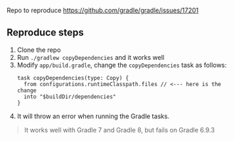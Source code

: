 Repo to reproduce https://github.com/gradle/gradle/issues/17201

## Reproduce steps

1. Clone the repo
2. Run `./gradlew copyDependencies` and it works well
3. Modify `app/build.gradle`, change the `copyDependencies` task as follows:
    ```
    task copyDependencies(type: Copy) {
      from configurations.runtimeClasspath.files // <--- here is the change
      into "$buildDir/dependencies"
    }
    ```
4. It will throw an error when running the Gradle tasks.

> It works well with Gradle 7 and Gradle 8, but fails on Gradle 6.9.3

